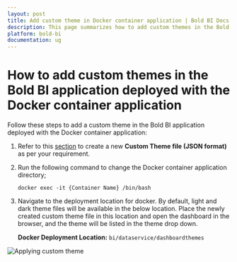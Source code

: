```yaml
---
layout: post
title: Add custom theme in Docker container application | Bold BI Docs
description: This page summarizes how to add custom themes in the Bold BI application deployed with the Docker container by creating a new Custom Theme file in JSON format. 
platform: bold-bi
documentation: ug
---
```


# How to add custom themes in the Bold BI application deployed with the Docker container application

Follow these steps to add a custom theme in the Bold BI application deployed with the Docker container application:

1.	Refer to this [section](https://help.boldbi.com/embedded-bi/working-with-dashboards/dashboard-theme/#how-to-create-and-apply-a-new-custom-theme) to create a new **Custom Theme file (JSON format)** as per your requirement.

2.	Run the following command to change the Docker container application directory;

    `docker exec -it {Container Name} /bin/bash`

3.	Navigate to the deployment location for docker. By default, light and dark theme files will be available in the below location. Place the newly created custom theme file in this location and open the dashboard in the browser, and the theme will be listed in the theme drop down.

    **Docker Deployment Location:** `bi/dataservice/dashboardthemes`

![Applying custom theme](/bold-bi-docs/static/assets/embedded/faq/images/applying-custom-theme.png)